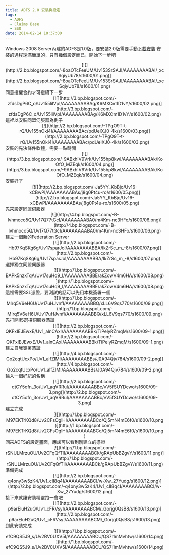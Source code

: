 ```yaml
---
title: ADFS 2.0 安裝與設定
tags:
  - ADFS
  - Claims Base
  - SSO
date: 2014-02-14 10:37:00
---
```


Windows 2008 Server內建的ADFS是1.0版，要安裝2.0版需要手動[下載安裝](http://www.microsoft.com/zh-tw/download/details.aspx?id=10909)
安裝的過程還滿簡單的，只有幾個設定而已，開始下一步吧

<div class="separator" style="clear: both; text-align: center;">[![](http://2.bp.blogspot.com/-8oaOTcFeeUM/Uv153SrSAJI/AAAAAAAABAI/_xcSqiyUb78/s1600/01.png)](http://2.bp.blogspot.com/-8oaOTcFeeUM/Uv153SrSAJI/AAAAAAAABAI/_xcSqiyUb78/s1600/01.png)</div>
同意授權合約才可繼續下一步
<div class="separator" style="clear: both; text-align: center;">[![](http://3.bp.blogspot.com/-zfdsDgP6C_o/Uv155lilVpI/AAAAAAAABAg/K6MXCm1D1vY/s1600/02.png)](http://3.bp.blogspot.com/-zfdsDgP6C_o/Uv155lilVpI/AAAAAAAABAg/K6MXCm1D1vY/s1600/02.png)</div>
這裡以安裝同盟伺服器為例子
<div class="separator" style="clear: both; text-align: center;">[![](http://2.bp.blogspot.com/-TPgO9T-t-rQ/Uv155nOki4I/AAAAAAAABAc/pdUeIXJ0-4k/s1600/03.png)](http://2.bp.blogspot.com/-TPgO9T-t-rQ/Uv155nOki4I/AAAAAAAABAc/pdUeIXJ0-4k/s1600/03.png)</div>
安裝的先決條件軟體，需要一點時間
<div class="separator" style="clear: both; text-align: center;">[![](http://3.bp.blogspot.com/-9ABxhIV9Vrk/Uv155hp8kwI/AAAAAAAABAk/KoOfO_MZEqk/s1600/04.png)](http://3.bp.blogspot.com/-9ABxhIV9Vrk/Uv155hp8kwI/AAAAAAAABAk/KoOfO_MZEqk/s1600/04.png)</div>
安裝好了
<div class="separator" style="clear: both; text-align: center;">[![](http://2.bp.blogspot.com/-Ja5YY_KbBjo/Uv16-xCBwPI/AAAAAAAABAs/j8g0Pt4u-ro/s1600/05.png)](http://2.bp.blogspot.com/-Ja5YY_KbBjo/Uv16-xCBwPI/AAAAAAAABAs/j8g0Pt4u-ro/s1600/05.png)</div>
先來設定同盟伺服器
<div class="separator" style="clear: both; text-align: center;">[![](http://4.bp.blogspot.com/-B-lvhmoco5Q/Uv17Q77tGcI/AAAAAAAABA0/m4Km-nc3HFo/s1600/06.png)](http://4.bp.blogspot.com/-B-lvhmoco5Q/Uv17Q77tGcI/AAAAAAAABA0/m4Km-nc3HFo/s1600/06.png)</div>
建立一個新的Federation Server
<div class="separator" style="clear: both; text-align: center;">[![](http://2.bp.blogspot.com/-Hb97KqSKg6g/Uv17sparJoI/AAAAAAAABBA/IkZrSc_m_-8/s1600/07.png)](http://2.bp.blogspot.com/-Hb97KqSKg6g/Uv17sparJoI/AAAAAAAABBA/IkZrSc_m_-8/s1600/07.png)</div>
選擇獨立同盟伺服器
<div class="separator" style="clear: both; text-align: center;">[![](http://1.bp.blogspot.com/-BAPk5nzxTqA/Uv17suHq9_I/AAAAAAAABBE/akZowV4m6HA/s1600/08.png)](http://1.bp.blogspot.com/-BAPk5nzxTqA/Uv17suHq9_I/AAAAAAAABBE/akZowV4m6HA/s1600/08.png)</div>
這裡需要SSL憑證，要測試的話可以先用本機簽署一個
<div class="separator" style="clear: both; text-align: center;">[![](http://1.bp.blogspot.com/-MIrq5V6eH6U/Uv17uHJvnfI/AAAAAAAABBQ/xLL6V9qs770/s1600/09.png)](http://1.bp.blogspot.com/-MIrq5V6eH6U/Uv17uHJvnfI/AAAAAAAABBQ/xLL6V9qs770/s1600/09.png)</div>
先打開IIS選擇伺服器憑證
<div class="separator" style="clear: both; text-align: center;">[![](http://2.bp.blogspot.com/-QKFxIEJEwxE/Uv1_alnCAxI/AAAAAAAABBk/TiPelyRZmqM/s1600/09-1.png)](http://2.bp.blogspot.com/-QKFxIEJEwxE/Uv1_alnCAxI/AAAAAAAABBk/TiPelyRZmqM/s1600/09-1.png)</div>
建立自我簽署憑證
<div class="separator" style="clear: both; text-align: center;">[![](http://4.bp.blogspot.com/-Go2cqtUcxPo/Uv1_alfZIMI/AAAAAAAABBs/J0A94Qjv784/s1600/09-2.png)](http://4.bp.blogspot.com/-Go2cqtUcxPo/Uv1_alfZIMI/AAAAAAAABBs/J0A94Qjv784/s1600/09-2.png)</div>
輸入一個好記的名稱
<div class="separator" style="clear: both; text-align: center;">[![](http://2.bp.blogspot.com/-dtCY5ofn_3o/Uv1_aqVRRuI/AAAAAAAABBc/vV5fSUYDcwo/s1600/09-3.png)](http://2.bp.blogspot.com/-dtCY5ofn_3o/Uv1_aqVRRuI/AAAAAAAABBc/vV5fSUYDcwo/s1600/09-3.png)</div>
建立完成
<div class="separator" style="clear: both; text-align: center;"></div><div class="separator" style="clear: both; text-align: center;">[![](http://1.bp.blogspot.com/-M97EKTrKQd8/Uv2CFsOglHI/AAAAAAAABCo/Qj5mN4mE6f0/s1600/10.png)](http://1.bp.blogspot.com/-M97EKTrKQd8/Uv2CFsOglHI/AAAAAAAABCo/Qj5mN4mE6f0/s1600/10.png)</div>
回來ADFS的設定畫面，應該可以看到剛建立的憑證
<div class="separator" style="clear: both; text-align: center;"></div><div class="separator" style="clear: both; text-align: center;">[![](http://1.bp.blogspot.com/-rSNULMrzuOU/Uv2CFqQfTlI/AAAAAAAABCk/gRApUbBZgvY/s1600/11.png)](http://1.bp.blogspot.com/-rSNULMrzuOU/Uv2CFqQfTlI/AAAAAAAABCk/gRApUbBZgvY/s1600/11.png)</div>
準備完成
<div class="separator" style="clear: both; text-align: center;">[![](http://2.bp.blogspot.com/-q4ony3w5zK4/Uv1_cII8q4I/AAAAAAAABCI/w-Xw_27Yudg/s1600/12.png)](http://2.bp.blogspot.com/-q4ony3w5zK4/Uv1_cII8q4I/AAAAAAAABCI/w-Xw_27Yudg/s1600/12.png)</div>
接下來就讓安裝精靈跑一會吧
<div class="separator" style="clear: both; text-align: center;">[![](http://2.bp.blogspot.com/-p9arEluH2uQ/Uv1_cFRVsyI/AAAAAAAABCM/_Gorjg0QsB8/s1600/13.png)](http://2.bp.blogspot.com/-p9arEluH2uQ/Uv1_cFRVsyI/AAAAAAAABCM/_Gorjg0QsB8/s1600/13.png)</div>
到此安裝完成
<div class="separator" style="clear: both; text-align: center;">[![](http://1.bp.blogspot.com/-efC9QS5J9_s/Uv2BV0UXV5I/AAAAAAAABCU/QS7l1mMvhtw/s1600/14.png)](http://1.bp.blogspot.com/-efC9QS5J9_s/Uv2BV0UXV5I/AAAAAAAABCU/QS7l1mMvhtw/s1600/14.png)</div>